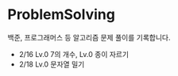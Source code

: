 # ProblemSolving

백준, 프로그래머스 등 알고리즘 문제 풀이를 기록합니다.

- 2/16 Lv.0 7의 개수, Lv.0 종이 자르기  
- 2/18 Lv.0 문자열 밀기  
